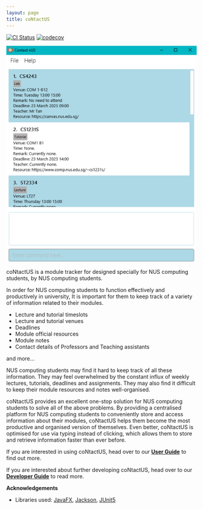 ```yaml
---
layout: page
title: coNtactUS
---
```


[![CI Status](https://github.com/se-edu/addressbook-level3/workflows/Java%20CI/badge.svg)](https://tinyurl.com/2p8ctpc9)
[![codecov](https://tinyurl.com/2ua6jts9)](https://tinyurl.com/23da5y3w)

![Ui](images/Ui.png)

coNtactUS is a module tracker for designed specially for NUS computing students, by NUS computing students. 

In order for NUS computing students to function effectively and productively in university,
It is important for them to keep track of a variety of information related to their modules.

* Lecture and tutorial timeslots
* Lecture and tutorial venues
* Deadlines
* Module official resources
* Module notes
* Contact details of Professors and Teaching assistants 

and more...


NUS computing students may find it hard to keep track of all these information. They may feel overwhelmed by the 
constant influx of weekly lectures, tutorials, deadlines and assignments. They may also find it difficult to keep their 
module resources and notes well-organised.

coNtactUS provides an excellent one-stop solution for NUS computing students to solve all of the above problems. 
By providing a centralised platform for NUS computing students to conveniently store and access information about their 
modules, coNtactUS helps them become the most productive and organised version of themselves. 
Even better, coNtactUS is optimised for use via typing instead of clicking, which allows them to store and retrieve 
information faster than ever before.


If you are interested in using coNtactUS, head over to our [**User Guide**](UserGuide.html) to find out more.

If you are interested about further developing coNtactUS, head over to our [**Developer Guide**](DeveloperGuide.html) to read more. 


**Acknowledgements**

* Libraries used: [JavaFX](https://openjfx.io/), [Jackson](https://github.com/FasterXML/jackson),
[JUnit5](https://github.com/junit-team/junit5)
